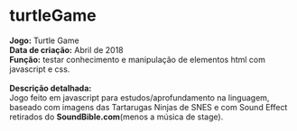 # turtleGame
<b>Jogo:</b> Turtle Game<br>
<b>Data de criação:</b> Abril de 2018<br>
<b>Função:</b> testar conhecimento e manipulação de elementos html com javascript e css. <br>
<br>
<b>Descrição detalhada:</b><br>
Jogo feito em javascript para estudos/aprofundamento na linguagem, baseado com imagens das Tartarugas Ninjas de SNES e com Sound Effect retirados do <b>SoundBible.com</b>(menos a música de stage).

